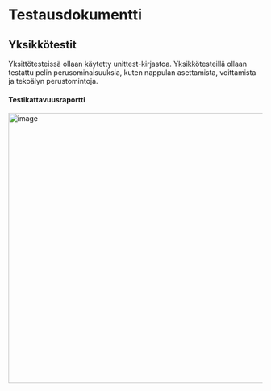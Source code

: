# Testausdokumentti
## Yksikkötestit
Yksittötesteissä ollaan käytetty unittest-kirjastoa. Yksikkötesteillä ollaan testattu pelin perusominaisuuksia, kuten nappulan asettamista, voittamista ja tekoälyn perustomintoja. 

#### Testikattavuusraportti
<img width="1534" height="536" alt="image" src="https://github.com/user-attachments/assets/cffa57bb-666b-410e-a212-d4d17ba2265e" />

